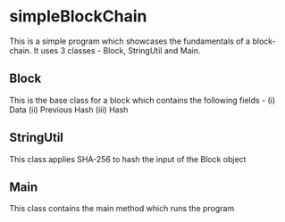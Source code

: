 # simpleBlockChain
This is a simple program which showcases the fundamentals of a block-chain.
It uses 3 classes - Block, StringUtil and Main. 

## Block
This is the base class for a block which contains the following fields -
(i) Data
(ii) Previous Hash
(iii) Hash

## StringUtil
This class applies SHA-256 to hash the input of the Block object

## Main 
This class contains the main method which runs the program
